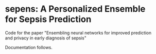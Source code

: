 # sepens: A Personalized Ensemble for Sepsis Prediction

Code for the paper "Ensembling neural networks for improved prediction and privacy in early diagnosis of sepsis"

Documentation follows.
